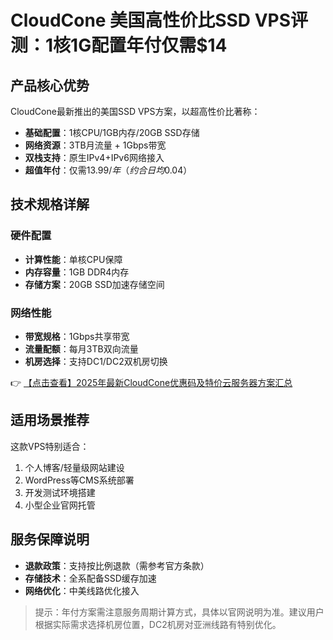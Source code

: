 # CloudCone 美国高性价比SSD VPS评测：1核1G配置年付仅需$14

## 产品核心优势
CloudCone最新推出的美国SSD VPS方案，以超高性价比著称：
- **基础配置**：1核CPU/1GB内存/20GB SSD存储
- **网络资源**：3TB月流量 + 1Gbps带宽
- **双栈支持**：原生IPv4+IPv6网络接入
- **超值年付**：仅需$13.99/年（约合日均$0.04）

## 技术规格详解
### 硬件配置
- **计算性能**：单核CPU保障
- **内存容量**：1GB DDR4内存
- **存储方案**：20GB SSD加速存储空间

### 网络性能
- **带宽规格**：1Gbps共享带宽
- **流量配额**：每月3TB双向流量
- **机房选择**：支持DC1/DC2双机房切换

👉 [【点击查看】2025年最新CloudCone优惠码及特价云服务器方案汇总](https://bit.ly/Cloudcone)

## 适用场景推荐
这款VPS特别适合：
1. 个人博客/轻量级网站建设
2. WordPress等CMS系统部署
3. 开发测试环境搭建
4. 小型企业官网托管

## 服务保障说明
- **退款政策**：支持按比例退款（需参考官方条款）
- **存储技术**：全系配备SSD缓存加速
- **网络优化**：中美线路优化接入

> 提示：年付方案需注意服务周期计算方式，具体以官网说明为准。建议用户根据实际需求选择机房位置，DC2机房对亚洲线路有特别优化。